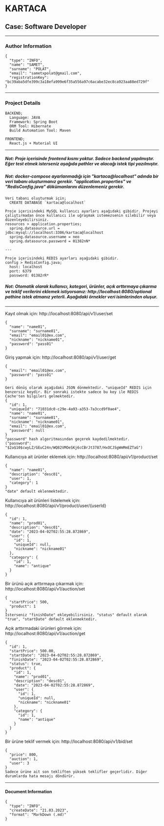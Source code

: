 # KARTACA

## Case: Software Developer

---

### Author Information

```
{
  "type": "INFO",
  "name": "SAMET",
  "surname": "POLAT",
  "email": "sametxpolat@gmail.com",
  "registrationKey": "bc39aba5dfe399c3a18efa999e6f35a556a97c6acabe32ec8ca923aa88ed729f"
}
```

---

### Project Details

```
BACKEND;
  Language: JAVA
  Framework: Spring Boot
  ORM Tool: Hibernate
  Build Automation Tool: Maven

FRONTEND;
  React.js + Material UI
```

---

##### Not: Proje içerisinde frontend kısmı yoktur. Sadece backend yapılmıştır. Eğer test etmek isterseniz aşağıda pathler ve alacağı istek tipi yazılmıştır.

##### Not: docker-compose ayarlanmadığı için "kartaca@localhost" adında bir veri tabanı oluşturmanız gerekir. "application.properties" ve "RedisConfig.java" dökümanlarını düzenlemeniz gerekir.

```
Veri tabanı oluşturmak için;
  CREATE DATABASE `kartaca@localhost`

Proje içerisindeki MySQL kullanıcı ayarları aşağıdaki gibidir. Projeyi çalıştırmadan önce kullanıcı ile uğraşmak istemezsenin silebilir veya düzenleyebilirsiniz.
resources > application.properties;
  spring.datasource.url = jdbc:mysql://localhost:3306/kartaca@localhost
  spring.datasource.username = neo
  spring.datasource.password = 01382nN*

---

Proje içerisindeki REDIS ayarları aşağıdaki gibidir.
config > RedisConfig.java;
  host: localhost
  port: 6379
  password: 01382rR*
```

##### Not: Otomatik olarak kullanıcı, kategori, ürünler, açık arttırmaya çıkarma ve teklif verilerini eklemek istiyorsanız: http://localhost:8080/optional pathine istek atmanız yeterli. Aşağıdaki örnekler veri isimlerinden oluşur.

---

Kayıt olmak için: http://localhost:8080/api/v1/user/set
```
{
  "name": "name01",
  "surname": "surname01",
  "email": "email01@ex.com",
  "nickname": "nickname01",
  "password": "pass01"
}
```

Giriş yapmak için: http://localhost:8080/api/v1/user/get
```
{
  "email": "email01@ex.com",
  "password": "pass01"
}

Geri dönüş olarak aşağıdaki JSON dönmektedir. "uniqueId" REDIS için benzersiz keydir. Bir sonraki istekte sadece bu key ile REDIS Cache'ten bilgileri gelmektedir.
{
  "id": 1,
  "uniqueId": "71031dc0-c29e-4a93-a353-7a3ccd9f0ae4",
  "name": "name01",
  "surname": "surname01",
  "nickname": "nickname01",
  "email": "email01@ex.com",
  "password": null
}
"password" hash algoritmasından geçerek kaydedilmektedir.
("password": "$2a$10$cwyLZ/GEuC24n/WQ82VMOeSKj6cCBrJt3787/HxOCJSgWmMmEZTaG")
```

Kullanıcıya ait ürünler eklemek için: http://localhost:8080/api/v1/product/set
```
{
  "name": "name01",
  "description": "desc01",
  "user": 1,
  "category": 1
}
"date" default eklenmektedir.
```

Kullanıcıya ait ürünleri listelemek için: http://localhost:8080/api/v1/product/user/{userId}
```
{
  "id": 1,
  "name": "prod01",
  "description": "desc01",
  "date": "2023-04-02T02:55:28.872869",
  "user": {
    "id": 1,
    "uniqueId": null,
    "nickname": "nickname01"
  },
  "category": {
    "id": 1,
    "name": "antique"
  }
}
```

Bir ürünü açık arttırmaya çıkarmak için: http://localhost:8080/api/v1/auction/set
```
{
  "startPrice": 500,
  "product": 1
}
İsterseniz "finishDate" ekleyebilirsiniz. "status" default olarak "true", "startDate" default eklenmektedir.
```

Açık arttırmadaki ürünleri görmek için: http://localhost:8080/api/v1/auction/get
```
{
  "id": 1,
  "startPrice": 500.00,
  "startDate": "2023-04-02T02:55:28.872869",
  "finishDate": "2023-04-02T02:55:28.872869",
  "status": true,
  "product": {
    "id": 1,
    "name": "prod01",
    "description": "desc01",
    "date": "2023-04-02T02:55:28.872869",
    "user": {
      "id": 1,
      "uniqueId": null,
      "nickname": "nickname01"
    },
    "category": {
      "id": 1,
      "name": "antique"
    }
  }
}
```

Bir ürüne teklif vermek için: http://localhost:8080/api/v1/bid/set
```
{
  "price": 800,
  "auction": 1,
  "user": 3
}
Sadece ürüne ait son tekliften yüksek teklifler geçerlidir. Diğer durumlarda hata mesajı döndürür.
```

---

#### Document Information
```
{
  "type": "INFO",
  "createDate": "21.03.2023",
  "format": "MarkDown (.md)"
}
```